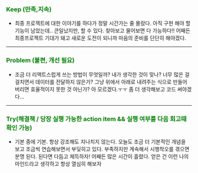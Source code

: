 ### <span style="color: green">Keep (만족,지속)<span>

- 최종 프로젝트에 대한 이야기를 하다가 정말 시간가는 줄 몰랐다. 아직 구현 해야 할 기능이 남았는데.. 큰일났지만, 할 수 있다. 찾아보고 물어보면 다 가능하다!! 어째든 최종프로젝트 기대가 돼고 새로운 도전이 되니까 마음의 준비를 단단히 해야겠다.

<hr>

### <span style="color: green">Problem (불편, 개선 필요)<span>

- 조금 더 리액트스럽게 쓰는 방법이 무엇일까? 내가 생각한 것이 맞나? 너무 많은 걸 걸치면서 데이터를 전달하지 않은가? 그냥 위에서 아래로 내려주는 식으로 만들어버리면 효율적이지 못한 것 아닌가? 아 모르겠다.ㅜㅜ 좀 더 생각해보고 코드 써야겠다...
<hr>

### <span style="color: green">Try(해결책 / 당장 실행 가능한 action item && 실행 여부를 다음 회고때 확인 가능)<span>

- 기본 중에 기본. 항상 강조해도 지나치지 않는다. 오늘도 조금 더 기본적인 개념을 보고 조금씩 연습해보면서 부딪히고 있다. 부족하지만 계속해서 시행착오를 겪으면 분명 된다. 된다면 다듬고 체득하자! 어째든 많은 시간이 흘렸다. 얻은 건 이런 나의 마인드라고 생각하고 항상 열심히 해보자
